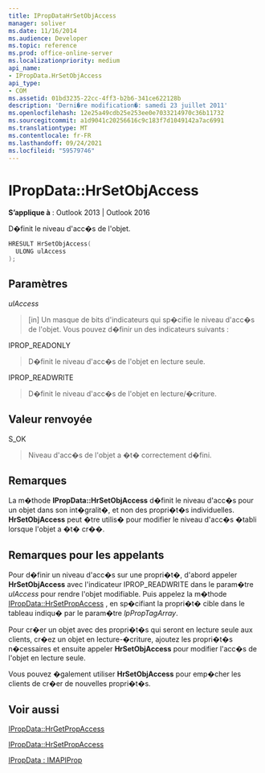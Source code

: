 ```yaml
---
title: IPropDataHrSetObjAccess
manager: soliver
ms.date: 11/16/2014
ms.audience: Developer
ms.topic: reference
ms.prod: office-online-server
ms.localizationpriority: medium
api_name:
- IPropData.HrSetObjAccess
api_type:
- COM
ms.assetid: 01bd3235-22cc-4ff3-b2b6-341ce622128b
description: 'Derni�re modification�: samedi 23 juillet 2011'
ms.openlocfilehash: 12e25a49cdb25e253ee0e7033214970c36b11732
ms.sourcegitcommit: a1d9041c20256616c9c183f7d1049142a7ac6991
ms.translationtype: MT
ms.contentlocale: fr-FR
ms.lasthandoff: 09/24/2021
ms.locfileid: "59579746"
---
```

# <a name="ipropdatahrsetobjaccess"></a>IPropData::HrSetObjAccess

  
  
**S’applique à** : Outlook 2013 | Outlook 2016 
  
D�finit le niveau d'acc�s de l'objet.
  
```cpp
HRESULT HrSetObjAccess(
  ULONG ulAccess
);
```

## <a name="parameters"></a>Paramètres

 _ulAccess_
  
> [in] Un masque de bits d'indicateurs qui sp�cifie le niveau d'acc�s de l'objet. Vous pouvez d�finir un des indicateurs suivants :
    
IPROP_READONLY 
  
> D�finit le niveau d'acc�s de l'objet en lecture seule. 
    
IPROP_READWRITE 
  
> D�finit le niveau d'acc�s de l'objet en lecture/�criture.
    
## <a name="return-value"></a>Valeur renvoyée

S_OK 
  
> Niveau d'acc�s de l'objet a �t� correctement d�fini.
    
## <a name="remarks"></a>Remarques

La m�thode **IPropData::HrSetObjAccess** d�finit le niveau d'acc�s pour un objet dans son int�gralit�, et non des propri�t�s individuelles. **HrSetObjAccess** peut �tre utilis� pour modifier le niveau d'acc�s �tabli lorsque l'objet a �t� cr��. 
  
## <a name="notes-to-callers"></a>Remarques pour les appelants

Pour d�finir un niveau d'acc�s sur une propri�t�, d'abord appeler **HrSetObjAccess** avec l'indicateur IPROP_READWRITE dans le param�tre  _ulAccess_ pour rendre l'objet modifiable. Puis appelez la m�thode [IPropData::HrSetPropAccess](ipropdata-hrsetpropaccess.md) , en sp�cifiant la propri�t� cible dans le tableau indiqu� par le param�tre  _lpPropTagArray_. 
  
Pour cr�er un objet avec des propri�t�s qui seront en lecture seule aux clients, cr�ez un objet en lecture-�criture, ajoutez les propri�t�s n�cessaires et ensuite appeler **HrSetObjAccess** pour modifier l'acc�s de l'objet en lecture seule. 
  
Vous pouvez �galement utiliser **HrSetObjAccess** pour emp�cher les clients de cr�er de nouvelles propri�t�s. 
  
## <a name="see-also"></a>Voir aussi



[IPropData::HrGetPropAccess](ipropdata-hrgetpropaccess.md)
  
[IPropData::HrSetPropAccess](ipropdata-hrsetpropaccess.md)
  
[IPropData : IMAPIProp](ipropdataimapiprop.md)

